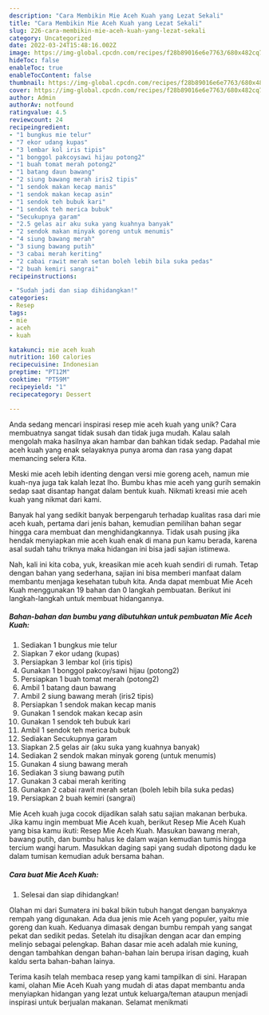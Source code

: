 ```yaml
---
description: "Cara Membikin Mie Aceh Kuah yang Lezat Sekali"
title: "Cara Membikin Mie Aceh Kuah yang Lezat Sekali"
slug: 226-cara-membikin-mie-aceh-kuah-yang-lezat-sekali
category: Uncategorized
date: 2022-03-24T15:48:16.002Z
image: https://img-global.cpcdn.com/recipes/f28b89016e6e7763/680x482cq70/mie-aceh-kuah-foto-resep-utama.jpg
hideToc: false
enableToc: true
enableTocContent: false
thumbnail: https://img-global.cpcdn.com/recipes/f28b89016e6e7763/680x482cq70/mie-aceh-kuah-foto-resep-utama.jpg
cover: https://img-global.cpcdn.com/recipes/f28b89016e6e7763/680x482cq70/mie-aceh-kuah-foto-resep-utama.jpg
author: Admin
authorAv: notfound
ratingvalue: 4.5
reviewcount: 24
recipeingredient:
- "1 bungkus mie telur"
- "7 ekor udang kupas"
- "3 lembar kol iris tipis"
- "1 bonggol pakcoysawi hijau potong2"
- "1 buah tomat merah potong2"
- "1 batang daun bawang"
- "2 siung bawang merah iris2 tipis"
- "1 sendok makan kecap manis"
- "1 sendok makan kecap asin"
- "1 sendok teh bubuk kari"
- "1 sendok teh merica bubuk"
- "Secukupnya garam"
- "2.5 gelas air aku suka yang kuahnya banyak"
- "2 sendok makan minyak goreng untuk menumis"
- "4 siung bawang merah"
- "3 siung bawang putih"
- "3 cabai merah keriting"
- "2 cabai rawit merah setan boleh lebih bila suka pedas"
- "2 buah kemiri sangrai"
recipeinstructions:

- "Sudah jadi dan siap dihidangkan!"
categories:
- Resep
tags:
- mie
- aceh
- kuah

katakunci: mie aceh kuah 
nutrition: 160 calories
recipecuisine: Indonesian
preptime: "PT12M"
cooktime: "PT59M"
recipeyield: "1"
recipecategory: Dessert

---
```





Anda sedang mencari inspirasi resep mie aceh kuah yang unik? Cara membuatnya sangat tidak susah dan tidak juga mudah. Kalau salah mengolah maka hasilnya akan hambar dan bahkan tidak sedap. Padahal mie aceh kuah yang enak selayaknya punya aroma dan rasa yang dapat memancing selera Kita.





Meski mie aceh lebih identing dengan versi mie goreng aceh, namun mie kuah-nya juga tak kalah lezat lho. Bumbu khas mie aceh yang gurih semakin sedap saat disantap hangat dalam bentuk kuah. Nikmati kreasi mie aceh kuah yang nikmat dari kami.

Banyak hal yang sedikit banyak berpengaruh terhadap kualitas rasa dari mie aceh kuah, pertama dari jenis bahan, kemudian pemilihan bahan segar hingga cara membuat dan menghidangkannya. Tidak usah pusing jika hendak menyiapkan mie aceh kuah enak di mana pun kamu berada, karena asal sudah tahu triknya maka hidangan ini bisa jadi sajian istimewa.






Nah, kali ini kita coba, yuk, kreasikan mie aceh kuah sendiri di rumah. Tetap dengan bahan yang sederhana, sajian ini bisa memberi manfaat dalam membantu menjaga kesehatan tubuh kita. Anda dapat membuat Mie Aceh Kuah menggunakan 19 bahan dan 0 langkah pembuatan. Berikut ini langkah-langkah untuk membuat hidangannya.

<!--inarticleads1-->

##### Bahan-bahan dan bumbu yang dibutuhkan untuk pembuatan Mie Aceh Kuah:

1. Sediakan 1 bungkus mie telur
1. Siapkan 7 ekor udang (kupas)
1. Persiapkan 3 lembar kol (iris tipis)
1. Gunakan 1 bonggol pakcoy/sawi hijau (potong2)
1. Persiapkan 1 buah tomat merah (potong2)
1. Ambil 1 batang daun bawang
1. Ambil 2 siung bawang merah (iris2 tipis)
1. Persiapkan 1 sendok makan kecap manis
1. Gunakan 1 sendok makan kecap asin
1. Gunakan 1 sendok teh bubuk kari
1. Ambil 1 sendok teh merica bubuk
1. Sediakan Secukupnya garam
1. Siapkan 2.5 gelas air (aku suka yang kuahnya banyak)
1. Sediakan 2 sendok makan minyak goreng (untuk menumis)
1. Gunakan 4 siung bawang merah
1. Sediakan 3 siung bawang putih
1. Gunakan 3 cabai merah keriting
1. Gunakan 2 cabai rawit merah setan (boleh lebih bila suka pedas)
1. Persiapkan 2 buah kemiri (sangrai)


Mie Aceh kuah juga cocok dijadikan salah satu sajian makanan berbuka. Jika kamu ingin membuat Mie Aceh kuah, berikut Resep Mie Aceh Kuah yang bisa kamu ikuti: Resep Mie Aceh Kuah. Masukan bawang merah, bawang putih, dan bumbu halus ke dalam wajan kemudian tumis hingga tercium wangi harum. Masukkan daging sapi yang sudah dipotong dadu ke dalam tumisan kemudian aduk bersama bahan. 

<!--inarticleads2-->

##### Cara buat Mie Aceh Kuah:


1. Selesai dan siap dihidangkan!

Olahan mi dari Sumatera ini bakal bikin tubuh hangat dengan banyaknya rempah yang digunakan. Ada dua jenis mie Aceh yang populer, yaitu mie goreng dan kuah. Keduanya dimasak dengan bumbu rempah yang sangat pekat dan sedikit pedas. Setelah itu disajikan dengan acar dan emping melinjo sebagai pelengkap. Bahan dasar mie aceh adalah mie kuning, dengan tambahkan dengan bahan-bahan lain berupa irisan daging, kuah kaldu serta bahan-bahan lainya. 

Terima kasih telah membaca resep yang kami tampilkan di sini. Harapan kami, olahan Mie Aceh Kuah yang mudah di atas dapat membantu anda menyiapkan hidangan yang lezat untuk keluarga/teman ataupun menjadi inspirasi untuk berjualan makanan. Selamat menikmati
